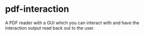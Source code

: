 # pdf-interaction
A PDF reader with a GUI which you can interact with and have the interaction output read back out to the user.
